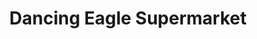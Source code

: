 ---
title: "Dancing Eagle Supermarket"
url: /casa-blanca/dancing-eagle-supermarket/
shop: supermarket
---